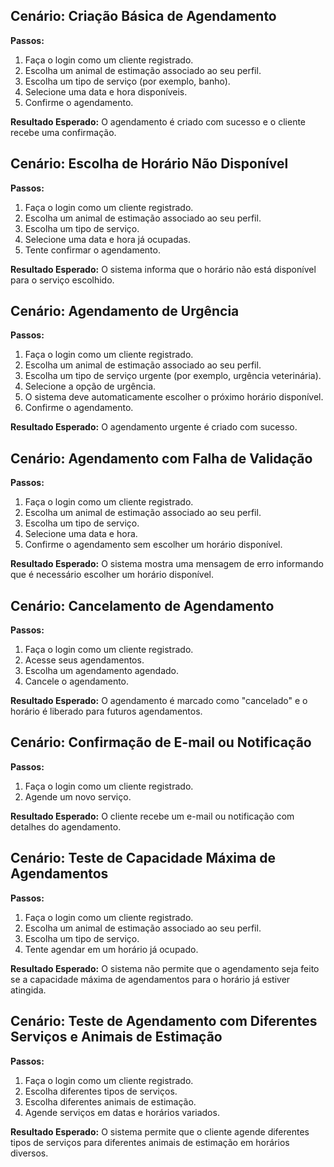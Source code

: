 ## Cenário: Criação Básica de Agendamento

**Passos:**

1. Faça o login como um cliente registrado.
2. Escolha um animal de estimação associado ao seu perfil.
3. Escolha um tipo de serviço (por exemplo, banho).
4. Selecione uma data e hora disponíveis.
5. Confirme o agendamento.

**Resultado Esperado:** O agendamento é criado com sucesso e o cliente recebe uma confirmação.

## Cenário: Escolha de Horário Não Disponível

**Passos:**

1. Faça o login como um cliente registrado.
2. Escolha um animal de estimação associado ao seu perfil.
3. Escolha um tipo de serviço.
4. Selecione uma data e hora já ocupadas.
5. Tente confirmar o agendamento.

**Resultado Esperado:** O sistema informa que o horário não está disponível para o serviço escolhido.

## Cenário: Agendamento de Urgência

**Passos:**

1. Faça o login como um cliente registrado.
2. Escolha um animal de estimação associado ao seu perfil.
3. Escolha um tipo de serviço urgente (por exemplo, urgência veterinária).
4. Selecione a opção de urgência.
5. O sistema deve automaticamente escolher o próximo horário disponível.
6. Confirme o agendamento.

**Resultado Esperado:** O agendamento urgente é criado com sucesso.

## Cenário: Agendamento com Falha de Validação

**Passos:**

1. Faça o login como um cliente registrado.
2. Escolha um animal de estimação associado ao seu perfil.
3. Escolha um tipo de serviço.
4. Selecione uma data e hora.
5. Confirme o agendamento sem escolher um horário disponível.

**Resultado Esperado:** O sistema mostra uma mensagem de erro informando que é necessário escolher um horário disponível.

## Cenário: Cancelamento de Agendamento

**Passos:**

1. Faça o login como um cliente registrado.
2. Acesse seus agendamentos.
3. Escolha um agendamento agendado.
4. Cancele o agendamento.

**Resultado Esperado:** O agendamento é marcado como "cancelado" e o horário é liberado para futuros agendamentos.

## Cenário: Confirmação de E-mail ou Notificação

**Passos:**

1. Faça o login como um cliente registrado.
2. Agende um novo serviço.

**Resultado Esperado:** O cliente recebe um e-mail ou notificação com detalhes do agendamento.

## Cenário: Teste de Capacidade Máxima de Agendamentos

**Passos:**

1. Faça o login como um cliente registrado.
2. Escolha um animal de estimação associado ao seu perfil.
3. Escolha um tipo de serviço.
4. Tente agendar em um horário já ocupado.

**Resultado Esperado:** O sistema não permite que o agendamento seja feito se a capacidade máxima de agendamentos para o horário já estiver atingida.

## Cenário: Teste de Agendamento com Diferentes Serviços e Animais de Estimação

**Passos:**

1. Faça o login como um cliente registrado.
2. Escolha diferentes tipos de serviços.
3. Escolha diferentes animais de estimação.
4. Agende serviços em datas e horários variados.

**Resultado Esperado:** O sistema permite que o cliente agende diferentes tipos de serviços para diferentes animais de estimação em horários diversos.

